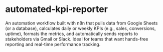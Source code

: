 # automated-kpi-reporter
An automation workflow built with n8n that pulls data from Google Sheets (or a database), calculates daily or weekly KPIs (e.g., sales, conversions, uptime), formats the metrics, and automatically sends reports to stakeholders via Gmail or Slack. Ideal for teams that want hands-free reporting and real-time performance tracking.
